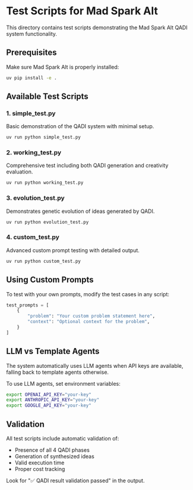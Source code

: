 # Test Scripts for Mad Spark Alt

This directory contains test scripts demonstrating the Mad Spark Alt QADI system functionality.

## Prerequisites

Make sure Mad Spark Alt is properly installed:
```bash
uv pip install -e .
```

## Available Test Scripts

### 1. simple_test.py
Basic demonstration of the QADI system with minimal setup.
```bash
uv run python simple_test.py
```

### 2. working_test.py
Comprehensive test including both QADI generation and creativity evaluation.
```bash
uv run python working_test.py
```

### 3. evolution_test.py
Demonstrates genetic evolution of ideas generated by QADI.
```bash
uv run python evolution_test.py
```

### 4. custom_test.py
Advanced custom prompt testing with detailed output.
```bash
uv run python custom_test.py
```

## Using Custom Prompts

To test with your own prompts, modify the test cases in any script:

```python
test_prompts = [
    {
        "problem": "Your custom problem statement here",
        "context": "Optional context for the problem",
    }
]
```

## LLM vs Template Agents

The system automatically uses LLM agents when API keys are available, falling back to template agents otherwise.

To use LLM agents, set environment variables:
```bash
export OPENAI_API_KEY="your-key"
export ANTHROPIC_API_KEY="your-key"
export GOOGLE_API_KEY="your-key"
```

## Validation

All test scripts include automatic validation of:
- Presence of all 4 QADI phases
- Generation of synthesized ideas
- Valid execution time
- Proper cost tracking

Look for "✅ QADI result validation passed" in the output.